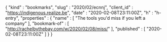 {
  "kind" : "bookmarks",
  "slug" : "2020/02/ecnnj",
  "client_id" : "https://indigenous.realize.be",
  "date" : "2020-02-08T23:11:00Z",
  "h" : "h-entry",
  "properties" : {
    "name" : [ "The tools you'd miss if you left a company" ],
    "bookmark-of" : [ "http://rachelbythebay.com/w/2020/02/08/miss/" ],
    "published" : [ "2020-02-08T23:11:00Z" ]
  }
}
